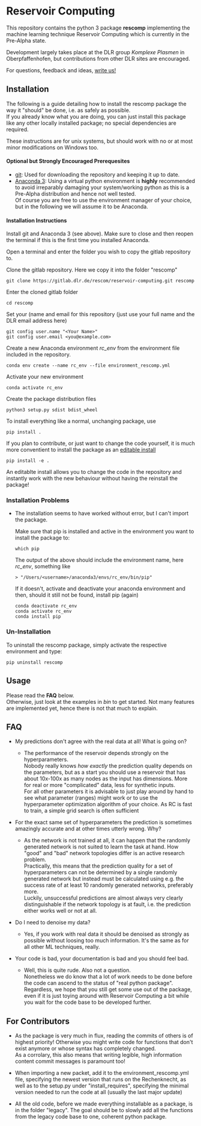 # Reservoir Computing

This repository contains the python 3 package **rescomp** implementing the machine learning technique Reservoir Computing which is currently in the Pre-Alpha state.
 
Development largely takes place at the DLR group _Komplexe Plasmen_ in Oberpfaffenhofen, but contributions from other DLR sites are encouraged.

For questions, feedback and ideas, [write us!][all our mail adresses]

## Installation

The following is a guide detailing how to install the rescomp package the way it "should" be done, i.e. as safely as possible.  
If you already know what you are doing, you can just install this package like any other locally installed package; no special dependencies are required.

These instructions are for unix systems, but should work with no or at most minor modifications on Windows too.

#### Optional but Strongly Encouraged Prerequesites

* [git](https://git-scm.com/downloads): Used for downloading the repository and keeping it up to date. 
* [Anaconda 3](https://www.anaconda.com/distribution/): Using a virtual python environment is **highly** recommended to avoid irreparably damaging your system/working python as this is a Pre-Alpha distribution and hence not well tested.  
  Of course you are free to use the environment manager of your choice, but in the following we will assume it to be Anaconda.

#### Installation Instructions

Install git and Anaconda 3 (see above). Make sure to close and then reopen the terminal if this is the first time you installed Anaconda.

Open a terminal and enter the folder you wish to copy the gitlab repository to.  

Clone the gitlab repository. Here we copy it into the folder "rescomp"  

    git clone https://gitlab.dlr.de/rescom/reservoir-computing.git rescomp

Enter the cloned gitlab folder

    cd rescomp

Set your (name and email for this repository (just use your full name and the DLR email address here)
    
    git config user.name "<Your Name>"
    git config user.email <you@example.com>

Create a new Anaconda environment _rc_env_ from the environment file included in the repository. 

    conda env create --name rc_env --file environment_rescomp.yml

Activate your new environment

    conda activate rc_env

Create the package distribution files

    python3 setup.py sdist bdist_wheel

To install everything like a normal, unchanging package, use

    pip install .
 
If you plan to contribute, or just want to change the code yourself, it is much more conventient to install the package as an [editable install](https://pip.pypa.io/en/stable/reference/pip_install/#editable-installs) 
    
    pip install -e .

An editablte install allows you to change the code in the repository and instantly work with the new behaviour without having the reinstall the package! 


### Installation Problems

* The installation seems to have worked without error, but I can't import the package. 

  Make sure that pip is installed and active in the environment you want to install the package to:
    
      which pip

  The output of the above should include the environment name, here _rc_env_, something like 

      > "/Users/<username>/anaconda3/envs/rc_env/bin/pip"

  If it doesn't, activate and deactivate your anaconda environment and then, should it still not be found, install pip (again)

      conda deactivate rc_env
      conda activate rc_env
      conda install pip


### Un-Installation

To uninstall the rescomp package, simply activate the respective environment and type:

    pip uninstall rescomp


## Usage

Please read the **FAQ** below.  
Otherwise, just look at the examples in _bin_ to get started. Not many features are implemented yet, hence there is not that much to explain.

## FAQ

* My predictions don't agree with the real data at all! What is going on?  
  * The performance of the reservoir depends strongly on the hyperparameters.  
  Nobody really knows _how exactly_ the prediction quality depends on the parameters, but as a start you should use a reservoir that has about 10x-100x as many nodes as the input has dimensions.  More for real or more "complicated" data, less for synthetic inputs.  
  For all other parameters it is advisable to just play around by hand to see what parameter (ranges) might work or to use the hyperparameter optimization algorithm of your choice. As RC is fast to train, a simple grid search is often sufficient  

* For the exact same set of hyperparameters the prediction is sometimes amazingly accurate and at other times utterly wrong. Why?
  * As the network is not trained at all, it can happen that the randomly generated network is not suited to learn the task at hand. How "good" and "bad" network topologies differ is an active research problem.    
  Practically, this means that the prediction quality for a set of hyperparameters can not be determined by a single randomly generated network but instead must be calculated using e.g. the success rate of at least 10 randomly generated networks, preferably more.  
  Luckily, unsuccessful predictions are almost always very clearly distinguishable if the network topology is at fault, i.e. the prediction either works well or not at all.  

* Do I need to denoise my data?
  * Yes, if you work with real data it should be denoised as strongly as possible without loosing too much information. It's the same as for all other ML techniques, really.

* Your code is bad, your documentation is bad and you should feel bad.
  * Well, this is quite rude. Also not a question.  
  Nonetheless we do know that a lot of work needs to be done before the code can ascend to the status of "real python package". Regardless, we hope that you still get some use out of the package, even if it is just toying around with Reservoir Computing a bit while you wait for the code base to be developed further.  


## For Contributors

* As the package is very much in flux, reading the commits of others is of highest priority! Otherwise you might write code for functions that don't exist anymore or whose syntax has completely changed.  
As a corrolary, this also means that writing legible, high information content commit messages is paramount too!

* When importing a new packet, add it to the environment_rescomp.yml file, specifying the newest version that runs on the Rechenknecht, as well as to the setup.py under "install_requires", specifying the minimal version needed to run the code at all (usually the last major update)

* All the old code, before we made everything installable as a package, is in the folder "legacy". The goal should be to slowly add all the functions from the legacy code base to one, coherent python package.


[all our mail adresses]: mailto:Jonas.Aumeier@dlr.de,Sebastian.Baur@dlr.de,Joschka.Herteux@dlr.de,Youssef.Mabrouk@dlr.de
[rescomp gitlab link]: https://gitlab.dlr.de/rescom/reservoir-computing